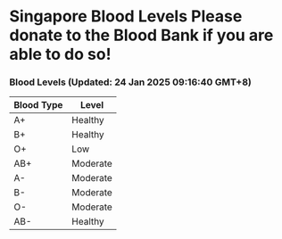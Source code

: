 Singapore Blood Levels
 Please donate to the Blood Bank if you are able to do so!
================================================================================================================================

### Blood Levels (Updated: 24 Jan 2025 09:16:40 GMT+8)
| Blood Type | Level     |
|------------|-----------|
| A+     | Healthy |
| B+     | Healthy |
| O+     | Low |
| AB+     | Moderate |
| A-     | Moderate |
| B-     | Moderate |
| O-     | Moderate |
| AB-     | Healthy |

